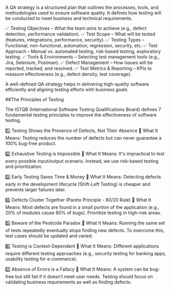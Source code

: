 A QA strategy is a structured plan that outlines the processes, tools, and methodologies used to ensure software quality. It defines how testing will be conducted to meet business and technical requirements.

✅ Testing Objectives – What the team aims to achieve (e.g., defect detection, performance validation).
✅ Test Scope – What will be tested (features, integrations, performance, security).
✅ Testing Types – Functional, non-functional, automation, regression, security, etc.
✅ Test Approach – Manual vs. automated testing, risk-based testing, exploratory testing.
✅ Tools & Environments – Selecting test management tools (e.g., Jira, Selenium, Postman).
✅ Defect Management – How issues will be reported, tracked, and resolved.
✅ Test Metrics & Reporting – KPIs to measure effectiveness (e.g., defect density, test coverage).

A well-defined QA strategy helps in delivering high-quality software efficiently and aligning testing efforts with business goals.



##The Principles of Testing

The ISTQB (International Software Testing Qualifications Board) defines 7 fundamental testing principles to improve the effectiveness of software testing.

1️⃣ Testing Shows the Presence of Defects, Not Their Absence
📌 What It Means: Testing reduces the number of defects but can never guarantee a 100% bug-free product.

2️⃣ Exhaustive Testing is Impossible
📌 What It Means: It's impractical to test every possible input/output scenario. Instead, we use risk-based testing and prioritization.

3️⃣ Early Testing Saves Time & Money
📌 What It Means: Detecting defects early in the development lifecycle (Shift-Left Testing) is cheaper and prevents larger failures later.

4️⃣ Defects Cluster Together (Pareto Principle - 80/20 Rule)
📌 What It Means: Most defects are found in a small portion of the application (e.g., 20% of modules cause 80% of bugs). Prioritize testing in high-risk areas.

5️⃣ Beware of the Pesticide Paradox
📌 What It Means: Running the same set of tests repeatedly eventually stops finding new defects. To overcome this, test cases should be updated and varied.

6️⃣ Testing is Context-Dependent
📌 What It Means: Different applications require different testing approaches (e.g., security testing for banking apps, usability testing for e-commerce).

7️⃣ Absence of Errors is a Fallacy
📌 What It Means: A system can be bug-free but still fail if it doesn’t meet user needs. Testing should focus on validating business requirements as well as finding defects.
